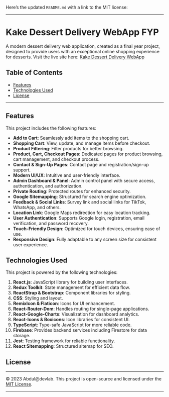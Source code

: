 Here’s the updated `README.md` with a link to the MIT license:

---

# Kake Dessert Delivery WebApp FYP

A modern dessert delivery web application, created as a final year project, designed to provide users with an exceptional online shopping experience for desserts. Visit the live site here: [Kake Dessert Delivery WebApp](https://kake-project.web.app/)

## Table of Contents

- [Features](#features)
- [Technologies Used](#technologies-used)
- [License](#license)

---

## Features

This project includes the following features:

- **Add to Cart**: Seamlessly add items to the shopping cart.
- **Shopping Cart**: View, update, and manage items before checkout.
- **Product Filtering**: Filter products for better browsing.
- **Product, Cart, Checkout Pages**: Dedicated pages for product browsing, cart management, and checkout process.
- **Contact & Sign-Up Pages**: Contact page and registration/sign-up support.
- **Modern UI/UX**: Intuitive and user-friendly interface.
- **Admin Dashboard & Panel**: Admin control panel with secure access, authentication, and authorization.
- **Private Routing**: Protected routes for enhanced security.
- **Google Sitemapping**: Structured for search engine optimization.
- **Feedback & Social Links**: Survey link and social links for TikTok, WhatsApp, and others.
- **Location Link**: Google Maps redirection for easy location tracking.
- **User Authentication**: Supports Google login, registration, email verification, and password recovery.
- **Touch-Friendly Design**: Optimized for touch devices, ensuring ease of use.
- **Responsive Design**: Fully adaptable to any screen size for consistent user experience.

## Technologies Used

This project is powered by the following technologies:

1. **React.js**: JavaScript library for building user interfaces.
2. **Redux Toolkit**: State management for efficient data flow.
3. **ReactStrap & Bootstrap**: Component libraries for styling.
4. **CSS**: Styling and layout.
5. **RemixIcon & Flaticon**: Icons for UI enhancement.
6. **React-Router-Dom**: Handles routing for single-page applications.
7. **React-Google-Charts**: Visualization for dashboard analytics.
8. **React-Icons & Boxicons**: Icon libraries for consistent UI.
9. **TypeScript**: Type-safe JavaScript for more reliable code.
10. **Firebase**: Provides backend services including Firestore for data storage.
11. **Jest**: Testing framework for reliable functionality.
12. **React Sitemapping**: Structured sitemap for SEO.

## License

---

© 2023 Abdul@devlab. This project is open-source and licensed under the [MIT License](https://opensource.org/licenses/MIT).

---